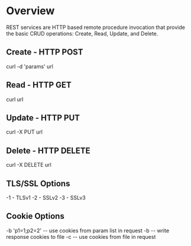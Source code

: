 
Overview
========

  REST services are HTTP based remote procedure invocation that provide the 
  basic CRUD operations: Create, Read, Update, and Delete.

Create - HTTP POST
--------------------

curl -d 'params' url

Read - HTTP GET
--------------------

curl url

Update - HTTP PUT
--------------------

curl -X PUT url

Delete - HTTP DELETE
--------------------

curl -X DELETE url

TLS/SSL Options
---------------
-1 - TLSv1
-2 - SSLv2
-3 - SSLv3

Cookie Options
--------------

-b 'p1=1;p2=2'  -- use cookies from param list in request
-b <file>       -- write response cookies to file
-c <file>       -- use cookies from file in request
